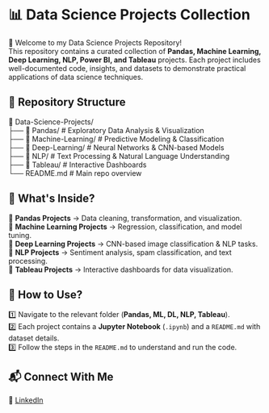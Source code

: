 # 📊 Data Science Projects Collection  

🚀 Welcome to my Data Science Projects Repository!  
This repository contains a curated collection of **Pandas, Machine Learning, Deep Learning, NLP, Power BI, and Tableau** projects. Each project includes well-documented code, insights, and datasets to demonstrate practical applications of data science techniques.  

## 📁 Repository Structure  
📂 Data-Science-Projects/  
├── 📂 Pandas/                 # Exploratory Data Analysis & Visualization  
├── 📂 Machine-Learning/       # Predictive Modeling & Classification  
├── 📂 Deep-Learning/          # Neural Networks & CNN-based Models  
├── 📂 NLP/                    # Text Processing & Natural Language Understanding  
├── 📂 Tableau/                # Interactive Dashboards  
└── README.md                  # Main repo overview  

## 📌 What's Inside?  
🔹 **Pandas Projects** → Data cleaning, transformation, and visualization.  
🔹 **Machine Learning Projects** → Regression, classification, and model tuning.  
🔹 **Deep Learning Projects** → CNN-based image classification & NLP tasks.  
🔹 **NLP Projects** → Sentiment analysis, spam classification, and text processing.  
🔹 **Tableau Projects** → Interactive dashboards for data visualization.  

## 📂 How to Use?  
1️⃣ Navigate to the relevant folder (**Pandas, ML, DL, NLP, Tableau**).  
2️⃣ Each project contains a **Jupyter Notebook** (`.ipynb`) and a `README.md` with dataset details.  
3️⃣ Follow the steps in the `README.md` to understand and run the code.  

## 📬 Connect With Me  
🔗 [LinkedIn](https://linkedin.com/in/bsaswani)  
